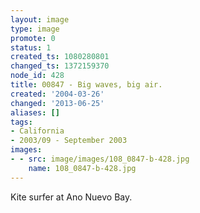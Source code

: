 ```yaml
---
layout: image
type: image
promote: 0
status: 1
created_ts: 1080280801
changed_ts: 1372159370
node_id: 428
title: 00847 - Big waves, big air.
created: '2004-03-26'
changed: '2013-06-25'
aliases: []
tags:
- California
- 2003/09 - September 2003
images:
- - src: image/images/108_0847-b-428.jpg
    name: 108_0847-b-428.jpg
---
```

Kite surfer at Ano Nuevo Bay.
